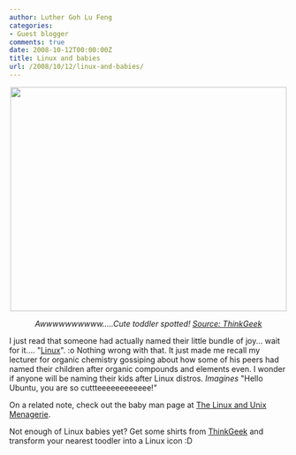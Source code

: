 ```yaml
---
author: Luther Goh Lu Feng
categories:
- Guest blogger
comments: true
date: 2008-10-12T00:00:00Z
title: Linux and babies
url: /2008/10/12/linux-and-babies/
---
```


<div align="center">
<em><a href='/img/2008/10/baby.jpg'><img src="/img/2008/10/baby.jpg" alt="" title="baby" width="500" height="406" class="aligncenter size-full wp-image-107" /></a>

Awwwwwwwwww.....Cute toddler spotted! <a href="http://www.thinkgeek.com/tshirts/kids/5ace/action/21059cb/">Source: ThinkGeek</a></em></div>

I just read that someone had actually named their little bundle of joy... wait for it.... "<a href="http://www.linux.com/feature/149992">Linux</a>". :o Nothing wrong with that. It just made me recall my lecturer for organic chemistry gossiping about how some of his peers had named their children after organic compounds and elements even. I wonder if anyone will be naming their kids after Linux distros. *Imagines* "Hello Ubuntu, you are so cuttteeeeeeeeeeee!"

On a related note, check out the baby man page at <a href="http://linuxshellaccount.blogspot.com/2008/09/baby-man-page-more-linux-and-unix-jokes.html">The Linux and Unix Menagerie</a>.

Not enough of Linux babies yet? Get some shirts from <a href="http://www.thinkgeek.com/tshirts/kids/5ace/action/21059cb/">ThinkGeek</a> and transform your nearest toodler into a Linux icon :D
